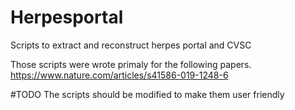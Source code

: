 # Herpesportal
Scripts to extract and reconstruct herpes portal and CVSC

Those scripts were wrote primaly for the following papers.
https://www.nature.com/articles/s41586-019-1248-6

#TODO The scripts should be modified to make them user friendly
